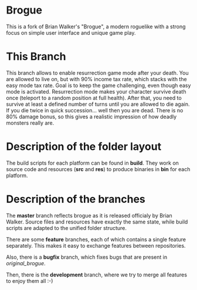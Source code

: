 Brogue
======

This is a fork of Brian Walker's "Brogue", a modern roguelike with a strong focus on simple user interface and unique game play.


This Branch
===========

This branch allows to enable resurrection game mode after your death. You are allowed to live on, but with 90% income tax rate, which stacks with the easy mode tax rate. Goal is to keep the game challenging, even though easy mode is activated. Resurrection mode makes your character survive death once (teleport to a random position at full health). After that, you need to survive at least a defined number of turns until you are allowed to die again. If you die twice in quick succession... well then you are dead. There is no 80% damage bonus, so this gives a realistic impression of how deadly monsters really are.


Description of the folder layout
================================

The build scripts for each platform can be found in **build**. They work on source code and resources (**src** and **res**) to produce binaries in **bin** for each platform.


Description of the branches
===========================

The **master** branch reflects brogue as it is released officialy by Brian Walker. Source files and resources have exactly the same state, while build scripts are adapted to the unified folder structure.

There are some **feature** branches, each of which contains a single feature separately. This makes it easy to exchange features between repositories.

Also, there is a **bugfix** branch, which fixes bugs that are present in *original_brogue*.

Then, there is the **development** branch, where we try to merge all features to enjoy them all :-)
